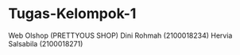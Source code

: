 # Tugas-Kelompok-1
Web Olshop (PRETTYOUS SHOP)
Dini Rohmah (2100018234)
Hervia Salsabila (2100018271)
